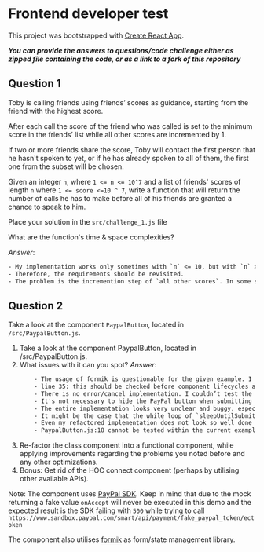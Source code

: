 
# Frontend developer test

This project was bootstrapped with [Create React App](https://github.com/facebook/create-react-app).

***You can provide the answers to questions/code challenge either as zipped file containing the code, or as a link to a fork of this repository***

## Question 1

Toby is calling friends using friends’ scores as guidance, starting from the friend with the highest score.

After each call the score of the friend who was called is set to the minimum score in the friends’ list while all other scores are incremented by 1.

If two or more friends share the score, Toby will contact the first person that he hasn't spoken to yet, or if he has already spoken to all of them, the first one from the subset will be chosen.

Given an integer `n`, where `1 <= n <= 10^7` and a list of friends' scores of length `n` where `1 <= score <=10 ^ 7`, write a function that will return the number of calls he has to make before all of his friends are granted a chance to speak to him.

 Place your solution in the `src/challenge_1.js` file

 What are the function's time & space complexities?

 *Answer*:
 ```txt
 - My implementation works only sometimes with `n` <= 10, but with `n` >= 100 it will likely run into an infinite loop.
- Therefore, the requirements should be revisited.
- The problem is the incremention step of `all other scores`. In some situations, some friends can be never called because of this. The problem would be solved (haven't tested it) by only update the scores that are not matching the current called score.
 ```


## Question 2

Take a look at the component `PaypalButton`, located in `/src/PaypalButton.js`.


1. Take a look at the component PaypalButton, located in /src/PaypalButton.js.
2. What issues with it can you spot?
    *Answer*:
    ```txt
        - The usage of formik is questionable for the given example. I believe there could be other fields within the same form, therefore kept it.
        - line 35: this should be checked before component lifecycles are loaded, which would make an much cleaner overall implementation. Therefore, created a Component which is just checking this before rendering the Button. It's also possible to import the PayPal react component where this check is not necessary at all.
        - There is no error/cancel implementation. I couldn’t test the cancel implementation as it was never triggered in my testing.
        - It's not necessary to hide the PayPal button when submitting the form. The PayPal implementation is smart enough, that it will prevent multiple clicks when it's awaiting the function `createOrderOrBillingAgreement` to be resolved.
        - The entire implementation looks very unclear and buggy, especially the `sleepUntilSubmitted` function.
        - It might be the case that the while loop of `sleepUntilSubmitted` will continue to run even when the component is already unmounted (untested).
        - Even my refactored implementation does not look so well done too, because of `index.js:9` part. It would be much clearer if we could refactor this part as well (which I did not do).
        - PaypalButton.js:18 cannot be tested within the current example. I believe the implementation will make use of the `formik` to set a submitting state to the form after `createOrderOrBillingAgreement` is fulfilled.
    ```
3. Re-factor the class component into a functional component, while applying improvements regarding the problems you noted before and any other optimizations.
4. Bonus: Get rid of the HOC connect component (perhaps by utilising other available APIs).

Note: The component uses [PayPal SDK](https://developer.paypal.com/docs/business/javascript-sdk/javascript-sdk-reference/). Keep in mind that due to the mock returning a fake value `onAccept` will never be executed in this demo and the expected result is the SDK failing with `500` while trying to call `https://www.sandbox.paypal.com/smart/api/payment/fake_paypal_token/ectoken`

The component also utilises [formik](https://formik.org/) as form/state management library.

